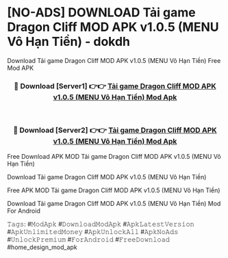 # [NO-ADS] DOWNLOAD Tải game Dragon Cliff MOD APK v1.0.5 (MENU Vô Hạn Tiền) - dokdh
Download Tải game Dragon Cliff MOD APK v1.0.5 (MENU Vô Hạn Tiền) Free Mod APK

<div align="center">
<h3>🔴 Download [Server1] 👉👉 <a href="https://apk-comot.site?title=Tải_game_Dragon_Cliff_MOD_APK_v1.0.5_(MENU_Vô_Hạn_Tiền)">Tải game Dragon Cliff MOD APK v1.0.5 (MENU Vô Hạn Tiền) Mod Apk</a></h3><br>

<h3>🔴 Download [Server2] 👉👉 <a href="https://apk-comot.site?title=Tải_game_Dragon_Cliff_MOD_APK_v1.0.5_(MENU_Vô_Hạn_Tiền)">Tải game Dragon Cliff MOD APK v1.0.5 (MENU Vô Hạn Tiền) Mod Apk</a></h3>
</div>


Free Download APK MOD Tải game Dragon Cliff MOD APK v1.0.5 (MENU Vô Hạn Tiền)

Download Tải game Dragon Cliff MOD APK v1.0.5 (MENU Vô Hạn Tiền) 

Free APK MOD Tải game Dragon Cliff MOD APK v1.0.5 (MENU Vô Hạn Tiền) 

Download Tải game Dragon Cliff MOD APK v1.0.5 (MENU Vô Hạn Tiền) Mod For Android

𝚃𝚊𝚐𝚜: #𝙼𝚘𝚍𝙰𝚙𝚔 #𝙳𝚘𝚠𝚗𝚕𝚘𝚊𝚍𝙼𝚘𝚍𝙰𝚙𝚔 #𝙰𝚙𝚔𝙻𝚊𝚝𝚎𝚜𝚝𝚅𝚎𝚛𝚜𝚒𝚘𝚗 #𝙰𝚙𝚔𝚄𝚗𝚕𝚒𝚖𝚒𝚝𝚎𝚍𝙼𝚘𝚗𝚎𝚢 #𝙰𝚙𝚔𝚄𝚗𝚕𝚘𝚌𝚔𝙰𝚕𝚕 #𝙰𝚙𝚔𝙽𝚘𝙰𝚍𝚜 #𝚄𝚗𝚕𝚘𝚌𝚔𝙿𝚛𝚎𝚖𝚒𝚞𝚖 #𝙵𝚘𝚛𝙰𝚗𝚍𝚛𝚘𝚒𝚍 #𝙵𝚛𝚎𝚎𝙳𝚘𝚠𝚗𝚕𝚘𝚊𝚍 #home_design_mod_apk